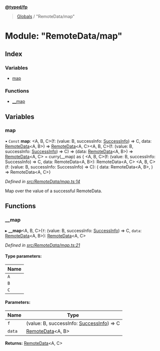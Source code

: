 **[@typed/fp](../README.md)**

> [Globals](../globals.md) / "RemoteData/map"

# Module: "RemoteData/map"

## Index

### Variables

* [map](_remotedata_map_.md#map)

### Functions

* [\_\_map](_remotedata_map_.md#__map)

## Variables

### map

• `Const` **map**: \<A, B, C>(f: (value: B, successInfo: [SuccessInfo](_remotedata_fold_.md#successinfo)) => C, data: [RemoteData](_remotedata_remotedata_.md#remotedata)\<A, B>) => [RemoteData](_remotedata_remotedata_.md#remotedata)\<A, C>\<A, B, C>(f: (value: B, successInfo: [SuccessInfo](_remotedata_fold_.md#successinfo)) => C) => (data: [RemoteData](_remotedata_remotedata_.md#remotedata)\<A, B>) => [RemoteData](_remotedata_remotedata_.md#remotedata)\<A, C> = curry(\_\_map) as { \<A, B, C>(f: (value: B, successInfo: SuccessInfo) => C, data: RemoteData\<A, B>): RemoteData\<A, C> \<A, B, C>(f: (value: B, successInfo: SuccessInfo) => C): ( data: RemoteData\<A, B>, ) => RemoteData\<A, C>}

*Defined in [src/RemoteData/map.ts:14](https://github.com/TylorS/typed-fp/blob/559f273/src/RemoteData/map.ts#L14)*

Map over the value of a successful RemoteData.

## Functions

### \_\_map

▸ **__map**\<A, B, C>(`f`: (value: B, successInfo: [SuccessInfo](_remotedata_fold_.md#successinfo)) => C, `data`: [RemoteData](_remotedata_remotedata_.md#remotedata)\<A, B>): [RemoteData](_remotedata_remotedata_.md#remotedata)\<A, C>

*Defined in [src/RemoteData/map.ts:21](https://github.com/TylorS/typed-fp/blob/559f273/src/RemoteData/map.ts#L21)*

#### Type parameters:

Name |
------ |
`A` |
`B` |
`C` |

#### Parameters:

Name | Type |
------ | ------ |
`f` | (value: B, successInfo: [SuccessInfo](_remotedata_fold_.md#successinfo)) => C |
`data` | [RemoteData](_remotedata_remotedata_.md#remotedata)\<A, B> |

**Returns:** [RemoteData](_remotedata_remotedata_.md#remotedata)\<A, C>
